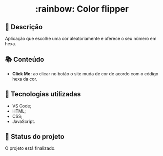 <h1 align="center">:rainbow: Color flipper</h1>

## :memo: Descrição
Aplicação que escolhe uma cor aleatoriamente e oferece o seu número em hexa.

## :books: Conteúdo
* <b>Click Me:</b> ao clicar no botão o site muda de cor de acordo com o código hexa da cor.

## :wrench: Tecnologias utilizadas
* VS Code;
* HTML;
* CSS;
* JavaScript.

## :dart: Status do projeto
O projeto está finalizado.
